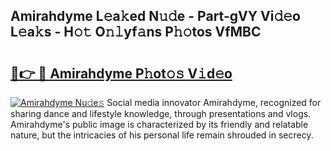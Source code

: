 ## Amirahdyme L𝚎a𝚔ed N𝚞𝚍e - Part-gVY Vi𝚍𝚎o L𝚎a𝚔s - H𝚘𝚝 O𝚗𝚕yf𝚊ns P𝚑𝚘tos VfMBC

# <h2><a href="http://kf1be7.oniu.top/?m=Amirahdyme">🔗👉 🔴 Amirahdyme P𝚑ot𝚘𝚜 V𝚒d𝚎o</a></h2>

[![Amirahdyme Nu𝚍e𝚜](https://i.imgur.com/0qMVB7G.gif)](http://kf1be7.oniu.top/?m=Amirahdyme)
Social media innovator Amirahdyme, recognized for sharing dance and lifestyle knowledge, through presentations and vlogs. Amirahdyme's public image is characterized by its friendly and relatable nature, but the intricacies of his personal life remain shrouded in secrecy.  
